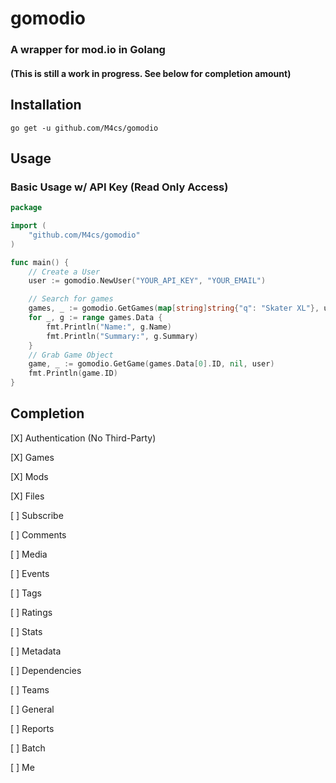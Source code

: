 # gomodio
### A wrapper for mod.io in Golang

#### (This is still a work in progress. See below for completion amount)

## Installation

```
go get -u github.com/M4cs/gomodio
```

## Usage

### Basic Usage w/ API Key (Read Only Access)

```go
package 

import (
    "github.com/M4cs/gomodio"
)

func main() {
    // Create a User
    user := gomodio.NewUser("YOUR_API_KEY", "YOUR_EMAIL")

    // Search for games
    games, _ := gomodio.GetGames(map[string]string{"q": "Skater XL"}, user)
    for _, g := range games.Data {
        fmt.Println("Name:", g.Name)
        fmt.Println("Summary:", g.Summary)
    }
    // Grab Game Object
    game, _ := gomodio.GetGame(games.Data[0].ID, nil, user)
    fmt.Println(game.ID)
}
```

## Completion

[X] Authentication (No Third-Party)

[X] Games

[X] Mods

[X] Files

[ ] Subscribe

[ ] Comments

[ ] Media

[ ] Events

[ ] Tags

[ ] Ratings

[ ] Stats

[ ] Metadata

[ ] Dependencies

[ ] Teams

[ ] General

[ ] Reports

[ ] Batch

[ ] Me
